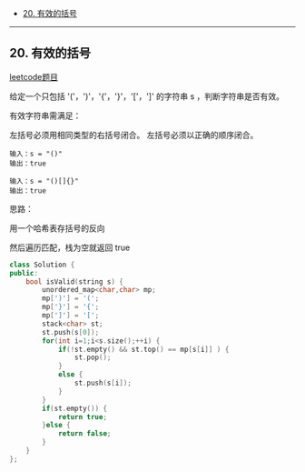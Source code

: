 
- [20. 有效的括号](#20-有效的括号)

------

## 20. 有效的括号

[leetcode题目](https://leetcode-cn.com/problems/valid-parentheses/)

给定一个只包括 '('，')'，'{'，'}'，'['，']' 的字符串 s ，判断字符串是否有效。

有效字符串需满足：

左括号必须用相同类型的右括号闭合。
左括号必须以正确的顺序闭合。

```
输入：s = "()"
输出：true

输入：s = "()[]{}"
输出：true
```

思路：

用一个哈希表存括号的反向

然后遍历匹配，栈为空就返回 true

```cpp
class Solution {
public:
    bool isValid(string s) { 
        unordered_map<char,char> mp;
        mp[')'] = '(';
        mp['}'] = '{';
        mp[']'] = '[';
        stack<char> st;
        st.push(s[0]);
        for(int i=1;i<s.size();++i) {
            if(!st.empty() && st.top() == mp[s[i]] ) {
                st.pop();
            }
            else {
                st.push(s[i]);
            }
        }
        if(st.empty()) {
            return true;
        }else {
            return false;
        }
    }
};
```


